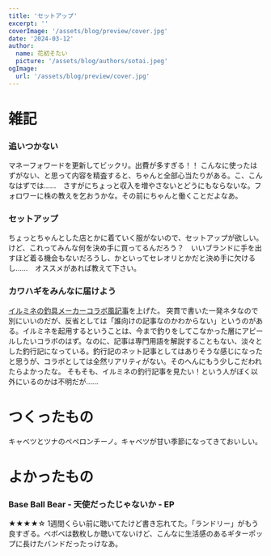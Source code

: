 ```yaml
---
title: 'セットアップ'
excerpt: ''
coverImage: '/assets/blog/preview/cover.jpg'
date: '2024-03-12'
author:
  name: 花初そたい
  picture: '/assets/blog/authors/sotai.jpeg'
ogImage:
  url: '/assets/blog/preview/cover.jpg'
---
```

# 雑記
### 追いつかない
マネーフォワードを更新してビックリ。出費が多すぎる！！
こんなに使ったはずがない、と思って内容を精査すると、ちゃんと全部心当たりがある。こ、こんなはずでは……　さすがにちょっと収入を増やさないとどうにもならないな。フォロワーに株の教えを乞おうかな。その前にちゃんと働くことだよなあ。

### セットアップ
ちょっとちゃんとした店とかに着ていく服がないので、セットアップが欲しい。けど、これってみんな何を決め手に買ってるんだろう？　いいブランドに手を出すほど着る機会もないだろうし、かといってセレオリとかだと決め手に欠けるし……　オススメがあれば教えて下さい。

### カワハギをみんなに届けよう
[イルミネの釣具メーカーコラボ風記事](https://www.pixiv.net/novel/show.php?id=21761513)を上げた。
突貫で書いた一発ネタなので別にいいのだが、反省としては「誰向けの記事なのかわからない」というのがある。イルミネを起用するということは、今まで釣りをしてこなかった層にアピールしたいコラボのはず。なのに、記事は専門用語を解説することもない、淡々とした釣行記になっている。釣行記のネット記事としてはありそうな感じになったと思うが、コラボとしては全然リアリティがない。そのへんにもう少しこだわれたらよかったな。
そもそも、イルミネの釣行記事を見たい！という人がぼく以外にいるのかは不明だが……

# つくったもの
キャベツとツナのペペロンチーノ。キャベツが甘い季節になってきておいしい。

# よかったもの
### Base Ball Bear - 天使だったじゃないか - EP
★★★★☆
1週間くらい前に聴いてたけど書き忘れてた。「ランドリー」がもう良すぎる。ベボベは数枚しか聴いてないけど、こんなに生活感のあるギターポップに長けたバンドだったっけなあ。